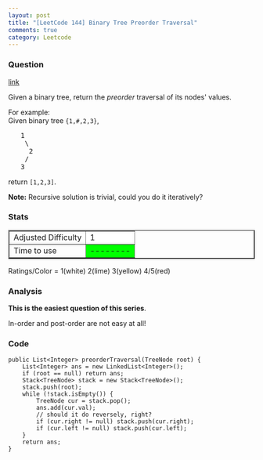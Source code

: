 ```yaml
---
layout: post
title: "[LeetCode 144] Binary Tree Preorder Traversal"
comments: true
category: Leetcode
---
```


### Question

[link](https://oj.leetcode.com/problems/binary-tree-preorder-traversal/)

<div class="question-content bg-color bg-img font-color">
            <p class="font-color"></p><p class="font-color">Given a binary tree, return the <i>preorder</i> traversal of its nodes' values.</p>

<p class="font-color">
For example:<br>
Given binary tree <code>{1,#,2,3}</code>,<br>
</p><pre>   1
    \
     2
    /
   3
</pre>
<p class="font-color"></p>
<p class="font-color">
return <code>[1,2,3]</code>.
</p>

<p class="font-color"><b>Note:</b> Recursive solution is trivial, could you do it iteratively?</p><p class="font-color"></p>
          </div>

### Stats

<table border="2">
	<tr>
		<td>Adjusted Difficulty</td>
		<td bgcolor="white">1</td>
	</tr>
	<tr>
		<td>Time to use</td>
		<td bgcolor="lime">--------</td>
	</tr>
</table>

Ratings/Color = 1(white) 2(lime) 3(yellow) 4/5(red)

### Analysis

**This is the easiest question of this series**.

In-order and post-order are not easy at all!

### Code

    public List<Integer> preorderTraversal(TreeNode root) {
        List<Integer> ans = new LinkedList<Integer>();
        if (root == null) return ans;
        Stack<TreeNode> stack = new Stack<TreeNode>();
        stack.push(root);
        while (!stack.isEmpty()) {
            TreeNode cur = stack.pop();
            ans.add(cur.val);
            // should it do reversely, right?
            if (cur.right != null) stack.push(cur.right);
            if (cur.left != null) stack.push(cur.left);
        }
        return ans;
    }
